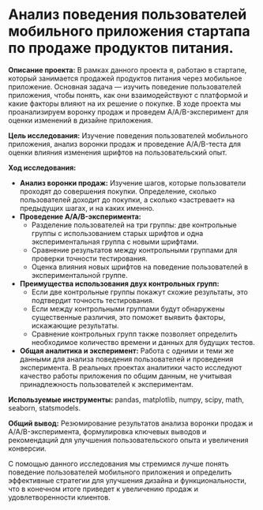 # Анализ поведения пользователей мобильного приложения стартапа по продаже продуктов питания.

**Описание проекта:** В рамках данного проекта я, работаю в стартапе, который занимается продажей продуктов питания через мобильное приложение. Основная задача — изучить поведение пользователей приложения, чтобы понять, как они взаимодействуют с платформой и какие факторы влияют на их решение о покупке. В ходе проекта мы проанализируем воронку продаж и проведем A/A/B-эксперимент для оценки изменений в дизайне приложения.

**Цель исследования:** Изучение поведения пользователей мобильного приложения, анализ воронки продаж и проведение A/A/B-теста для оценки влияния изменения шрифтов на пользовательский опыт.

**Ход исследования:**

- **Анализ воронки продаж:** Изучение шагов, которые пользователи проходят до совершения покупки. Определение, сколько пользователей доходит до покупки, а сколько «застревает» на предыдущих шагах, и на каких именно.
- **Проведение A/A/B-эксперимента:** 
  - Разделение пользователей на три группы: две контрольные группы с использованием старых шрифтов и одна экспериментальная группа с новыми шрифтами.
  - Сравнение результатов между контрольными группами для проверки точности тестирования.
  - Оценка влияния новых шрифтов на поведение пользователей в экспериментальной группе.
- **Преимущества использования двух контрольных групп:** 
  - Если две контрольные группы покажут схожие результаты, это подтвердит точность тестирования.
  - Если между контрольными группами будут обнаружены существенные различия, это поможет выявить факторы, искажающие результаты.
  - Сравнение контрольных групп также позволяет определить необходимое количество времени и данных для будущих тестов.
- **Общая аналитика и эксперимент:** Работа с одними и теми же данными для анализа поведения пользователей и проведения эксперимента. В реальных проектах аналитики часто исследуют качество работы приложения по общим данным, не учитывая принадлежность пользователей к экспериментам.

**Используемые инструменты:** pandas, matplotlib, numpy, scipy, math, seaborn, statsmodels.

**Общий вывод:** Резюмирование результатов анализа воронки продаж и A/A/B-эксперимента, формулировка ключевых выводов и рекомендаций для улучшения пользовательского опыта и увеличения конверсии.

С помощью данного исследования мы стремимся лучше понять поведение пользователей мобильного приложения и определить эффективные стратегии для улучшения дизайна и функциональности, что в конечном итоге приведет к увеличению продаж и удовлетворенности клиентов.
